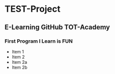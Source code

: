 # TEST-Project 
## E-Learning GitHub TOT-Academy
### First Program I Learn is FUN

* Item 1
* Item 2
 * Item 2a
 * Item 2b

